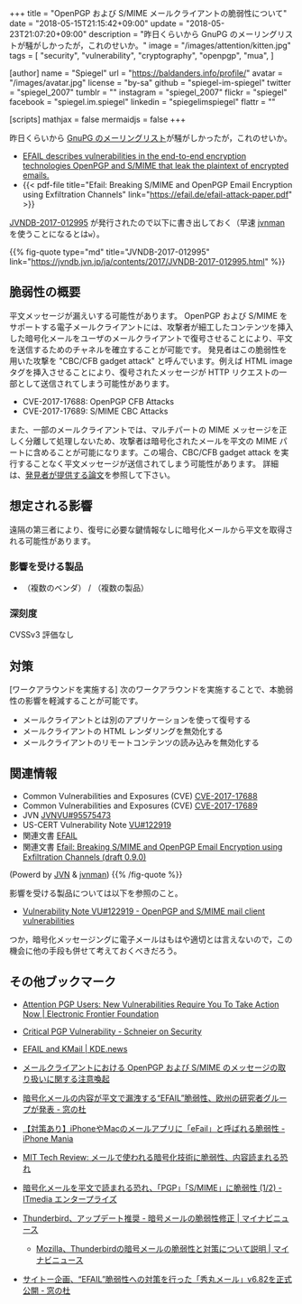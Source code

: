 +++
title = "OpenPGP および S/MIME メールクライアントの脆弱性について"
date = "2018-05-15T21:15:42+09:00"
update = "2018-05-23T21:07:20+09:00"
description = "昨日くらいから GnuPG のメーリングリストが騒がしかったが，これのせいか。"
image = "/images/attention/kitten.jpg"
tags = [
  "security",
  "vulnerability",
  "cryptography",
  "openpgp",
  "mua",
]

[author]
  name      = "Spiegel"
  url       = "https://baldanders.info/profile/"
  avatar    = "/images/avatar.jpg"
  license   = "by-sa"
  github    = "spiegel-im-spiegel"
  twitter   = "spiegel_2007"
  tumblr    = ""
  instagram = "spiegel_2007"
  flickr    = "spiegel"
  facebook  = "spiegel.im.spiegel"
  linkedin  = "spiegelimspiegel"
  flattr    = ""

[scripts]
  mathjax = false
  mermaidjs = false
+++

昨日くらいから [GnuPG のメーリングリスト](https://lists.gnupg.org/pipermail/gnupg-users/2018-May/060315.html "Efail or OpenPGP is safer than S/MIME")が騒がしかったが，これのせいか。

- [EFAIL describes vulnerabilities in the end-to-end encryption technologies OpenPGP and S/MIME that leak the plaintext of encrypted emails.](https://efail.de/)
- {{< pdf-file title="Efail: Breaking S/MIME and OpenPGP Email Encryption using Exfiltration Channels" link="https://efail.de/efail-attack-paper.pdf" >}}

[JVNDB-2017-012995](https://jvndb.jvn.jp/ja/contents/2017/JVNDB-2017-012995.html "OpenPGP および S/MIME メールクライアントにメッセージの取り扱いに関する脆弱性") が発行されたので以下に書き出しておく（早速 [jvnman] を使うことになるとは`w`）。

[jvnman]: https://github.com/spiegel-im-spiegel/jvnman "spiegel-im-spiegel/jvnman: JVN Vulnerability Data Management"

{{% fig-quote type="md" title="JVNDB-2017-012995" link="https://jvndb.jvn.jp/ja/contents/2017/JVNDB-2017-012995.html" %}}
## 脆弱性の概要

平文メッセージが漏えいする可能性があります。  OpenPGP および S/MIME をサポートする電子メールクライアントには、攻撃者が細工したコンテンツを挿入した暗号化メールをユーザのメールクライアントで復号させることにより、平文を送信するためのチャネルを確立することが可能です。
発見者はこの脆弱性を用いた攻撃を "CBC/CFB gadget attack" と呼んでいます。例えば HTML image タグを挿入させることにより、復号されたメッセージが HTTP リクエストの一部として送信されてしまう可能性があります。

* CVE-2017-17688: OpenPGP CFB Attacks
* CVE-2017-17689: S/MIME CBC Attacks

また、一部のメールクライアントでは、マルチパートの MIME メッセージを正しく分離して処理しないため、攻撃者は暗号化されたメールを平文の MIME パートに含めることが可能になります。この場合、CBC/CFB gadget attack を実行することなく平文メッセージが送信されてしまう可能性があります。  詳細は、<a href="https://efail.de/efail-attack-paper.pdf" target="blank">発見者が提供する論文</a>を参照して下さい。 

## 想定される影響

遠隔の第三者により、復号に必要な鍵情報なしに暗号化メールから平文を取得される可能性があります。

### 影響を受ける製品

- （複数のベンダ） / （複数の製品） 

### 深刻度

CVSSv3 評価なし

## 対策

[ワークアラウンドを実施する] 次のワークアラウンドを実施することで、本脆弱性の影響を軽減することが可能です。

* メールクライアントとは別のアプリケーションを使って復号する
* メールクライアントの HTML レンダリングを無効化する
* メールクライアントのリモートコンテンツの読み込みを無効化する

## 関連情報

- Common Vulnerabilities and Exposures (CVE) [CVE-2017-17688](https://cve.mitre.org/cgi-bin/cvename.cgi?name=CVE-2017-17688) 
- Common Vulnerabilities and Exposures (CVE) [CVE-2017-17689](https://cve.mitre.org/cgi-bin/cvename.cgi?name=CVE-2017-17689) 
- JVN [JVNVU#95575473](https://jvn.jp/vu/JVNVU95575473/) 
- US-CERT Vulnerability Note [VU#122919](https://www.kb.cert.org/vuls/id/122919) 
- 関連文書 [EFAIL](https://efail.de/) 
- 関連文書 [Efail: Breaking S/MIME and OpenPGP Email Encryption using Exfiltration Channels (draft 0.9.0)](https://efail.de/efail-attack-paper.pdf) 

(Powerd by [JVN](https://jvn.jp/) & [jvnman](https://github.com/spiegel-im-spiegel/jvnman "spiegel-im-spiegel/jvnman: JVN Vulnerability Data Management"))
{{% /fig-quote %}}


影響を受ける製品については以下を参照のこと。

- [Vulnerability Note VU#122919 - OpenPGP and S/MIME mail client vulnerabilities](https://www.kb.cert.org/vuls/id/122919)

つか，暗号化メッセージングに電子メールはもはや適切とは言えないので，この機会に他の手段も併せて考えておくべきだろう。

## その他ブックマーク

- [Attention PGP Users: New Vulnerabilities Require You To Take Action Now | Electronic Frontier Foundation](https://www.eff.org/deeplinks/2018/05/attention-pgp-users-new-vulnerabilities-require-you-take-action-now)
- [Critical PGP Vulnerability - Schneier on Security](https://www.schneier.com/blog/archives/2018/05/critical_pgp_vu.html)
- [EFAIL and KMail | KDE.news](https://dot.kde.org/2018/05/15/efail-and-kmail)

- [メールクライアントにおける OpenPGP および S/MIME のメッセージの取り扱いに関する注意喚起](https://www.jpcert.or.jp/at/2018/at180023.html)
- [暗号化メールの内容が平文で漏洩する“EFAIL”脆弱性、欧州の研究者グループが発表 - 窓の杜](https://forest.watch.impress.co.jp/docs/news/1121880.html)
- [【対策あり】iPhoneやMacのメールアプリに「eFail」と呼ばれる脆弱性 - iPhone Mania](https://iphone-mania.jp/news-212434/)
- [MIT Tech Review: メールで使われる暗号化技術に脆弱性、内容読まれる恐れ](https://www.technologyreview.jp/nl/an-e-fail-in-e-mail-could-let-hackers-read-your-encrypted-messages/)
- [暗号化メールを平文で読まれる恐れ、「PGP」「S/MIME」に脆弱性 (1/2) - ITmedia エンタープライズ](http://www.itmedia.co.jp/enterprise/articles/1805/15/news062.html)
- [Thunderbird、アップデート推奨 - 暗号メールの脆弱性修正 | マイナビニュース](https://news.mynavi.jp/article/20180522-633761/)
    - [Mozilla、Thunderbirdの暗号メールの脆弱性と対策について説明 | マイナビニュース](https://news.mynavi.jp/article/20180518-632038/)
- [サイトー企画、“EFAIL”脆弱性への対策を行った「秀丸メール」v6.82を正式公開 - 窓の杜](https://forest.watch.impress.co.jp/docs/news/1123137.html)
